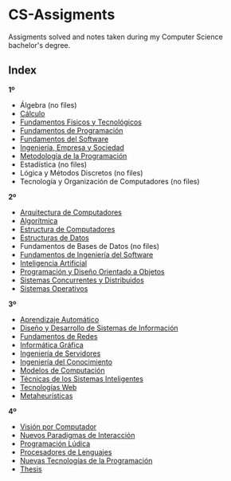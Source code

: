 # CS-Assigments
Assigments solved and notes taken during my Computer Science bachelor's degree.

## Index
**1º**
  * Álgebra (no files)
  * [Cálculo](1GII/CA)
  * [Fundamentos Físicos y Tecnológicos](1GII/FFT)
  * [Fundamentos de Programación](1GII/FP)
  * [Fundamentos del Software](1GII/FS)
  * [Ingeniería, Empresa y Sociedad](1GII/IES)
  * [Metodología de la Programación](1GII/MP)
  * Estadística (no files)
  * Lógica y Métodos Discretos (no files)
  * Tecnología y Organización de Computadores (no files)

**2º**
  * [Arquitectura de Computadores](2GII/AC)
  * [Algorítmica](2GII/AL)
  * [Estructura de Computadores](2GII/EC)
  * [Estructuras de Datos](2GII/ED)
  * Fundamentos de Bases de Datos (no files)
  * [Fundamentos de Ingeniería del Software](2GII/FIS)
  * [Inteligencia Artificial](2GII/IA)
  * [Programación y Diseño Orientado a Objetos](2GII/PDOO)
  * [Sistemas Concurrentes y Distribuidos](2GII/SCD)
  * [Sistemas Operativos](2GII/SO)

**3º**
  * [Aprendizaje Automático](3GII/AA)
  * [Diseño y Desarrollo de Sistemas de Información](3GII/DDSI)
  * [Fundamentos de Redes](3GII/FR)
  * [Informática Gráfica](3GII/IG)   
  * [Ingeniería de Servidores](3GII/ISE)
  * [Ingeniería del Conocimiento](3GII/IC)
  * [Modelos de Computación](3GII/UGR-MC)
  * [Técnicas de los Sistemas Inteligentes](3GII/TSI)
  * [Tecnologías Web](3GII/TW)  
  * [Metaheurísticas](3GII/MH)

**4º**
  * [Visión por Computador](4GII/VC)
  * [Nuevos Paradigmas de Interacción](4GII/NPI)
  * [Programación Lúdica](4GII/PLD)
  * [Procesadores de Lenguajes](4GII/PL)
  * [Nuevas Tecnologías de la Programación](4GII/NTP)
  * [Thesis](https://github.com/IgnacioVellido/VGDL-to-HTN-Parser)
